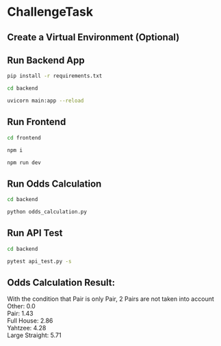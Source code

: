 # ChallengeTask

## Create a Virtual Environment (Optional)

## Run Backend App

```bash
pip install -r requirements.txt
```
```bash
cd backend
```
```bash
uvicorn main:app --reload
```

## Run Frontend

```bash
cd frontend
```
```bash
npm i
```
```bash
npm run dev
```

## Run Odds Calculation

```bash
cd backend
```
```bash
python odds_calculation.py
```

## Run API Test

```bash
cd backend
```
```bash
pytest api_test.py -s
```

## Odds Calculation Result:
With the condition that Pair is only Pair, 2 Pairs are not taken into account  
Other: 0.0  
Pair: 1.43  
Full House: 2.86  
Yahtzee: 4.28  
Large Straight: 5.71  
